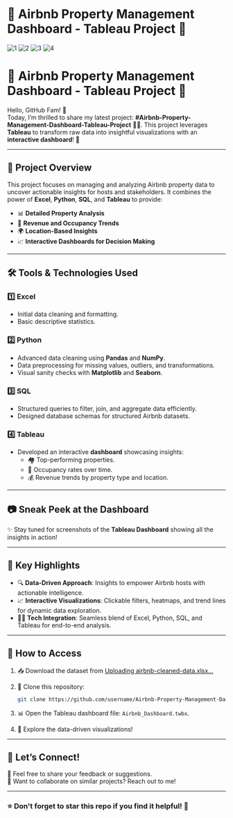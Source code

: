 # 🌟 Airbnb Property Management Dashboard - Tableau Project 🌟
![1](https://github.com/user-attachments/assets/d0c57b6f-e7f6-4e82-993d-fb171b439016)
![2](https://github.com/user-attachments/assets/7f88ce89-7113-4628-89f2-24fc586493d8)
![3](https://github.com/user-attachments/assets/da25692d-84a3-47b7-b078-3a78343ebfd2)
![4](https://github.com/user-attachments/assets/136e16c9-ef77-42c1-bafa-fc723472971e)

# 🌟 Airbnb Property Management Dashboard - Tableau Project 🌟

Hello, GitHub Fam! 👋  
Today, I’m thrilled to share my latest project: **#Airbnb-Property-Management-Dashboard-Tableau-Project** 🏡✨. This project leverages **Tableau** to transform raw data into insightful visualizations with an **interactive dashboard**! 🎯  

---

## 🚀 Project Overview  
This project focuses on managing and analyzing Airbnb property data to uncover actionable insights for hosts and stakeholders. It combines the power of **Excel**, **Python**, **SQL**, and **Tableau** to provide:  
- 📊 **Detailed Property Analysis**  
- 🧮 **Revenue and Occupancy Trends**  
- 🌍 **Location-Based Insights**  
- 📈 **Interactive Dashboards for Decision Making**  

---

## 🛠️ Tools & Technologies Used  
### 1️⃣ **Excel**  
- Initial data cleaning and formatting.  
- Basic descriptive statistics.  

### 2️⃣ **Python**  
- Advanced data cleaning using **Pandas** and **NumPy**.  
- Data preprocessing for missing values, outliers, and transformations.  
- Visual sanity checks with **Matplotlib** and **Seaborn**.  

### 3️⃣ **SQL**  
- Structured queries to filter, join, and aggregate data efficiently.  
- Designed database schemas for structured Airbnb datasets.  

### 4️⃣ **Tableau**  
- Developed an interactive **dashboard** showcasing insights:  
  - 🏘️ Top-performing properties.  
  - 📅 Occupancy rates over time.  
  - 💰 Revenue trends by property type and location.  

---

## 📷 Sneak Peek at the Dashboard  
✨ Stay tuned for screenshots of the **Tableau Dashboard** showing all the insights in action!  

---

## 🌟 Key Highlights  
- 🔍 **Data-Driven Approach**: Insights to empower Airbnb hosts with actionable intelligence.  
- 📈 **Interactive Visualizations**: Clickable filters, heatmaps, and trend lines for dynamic data exploration.  
- 🧑‍💻 **Tech Integration**: Seamless blend of Excel, Python, SQL, and Tableau for end-to-end analysis.  

---

## 🔗 How to Access  
1. 📥 Download the dataset from   [Uploading airbnb-cleaned-data.xlsx…]()

2. 📁 Clone this repository:  
   ```bash  
   git clone https://github.com/username/Airbnb-Property-Management-Dashboard  
   ```  
3. 📊 Open the Tableau dashboard file: `Airbnb_Dashboard.twbx`.  
4. 🚀 Explore the data-driven visualizations!  

---

## 📢 Let’s Connect!  
💬 Feel free to share your feedback or suggestions.  
🤝 Want to collaborate on similar projects? Reach out to me!  

---

### ⭐ Don't forget to star this repo if you find it helpful! 🌟  
```  


